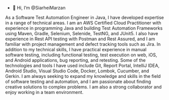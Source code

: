 - 👋 Hi, I’m @SiarheiMarzan
<!---
SiarheiMarzan/SiarheiMarzan is a ✨ special ✨ repository because its `README.md` (this file) appears on your GitHub profile.
You can click the Preview link to take a look at your changes.
--->
As a Software Test Automation Engineer in Java, I have developed expertise in a range of technical areas. I am an AWS Certified Cloud Practitioner with experience in programming Java and building Test Automation Frameworks using Maven, Gradle, Selenium, Selenide, TestNG, and JUnit5. I also have experience in Rest API testing with Postman and Rest Assured, and I am familiar with project management and defect tracking tools such as Jira.
In addition to my technical skills, I have practical experience in manual software testing, including functional testing, test execution on web, iOS, and Android applications, bug reporting, and retesting. Some of the technologies and tools I have used include Git, Report Portal, IntelliJ IDEA, Android Studio, Visual Studio Code, Docker, Lombok, Cucumber, and Gerkin.
I am always seeking to expand my knowledge and skills in the field of software testing and automation, and I am passionate about finding creative solutions to complex problems. I am also a strong collaborator and enjoy working in a team environment.
